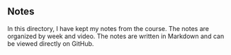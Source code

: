 ## Notes
In this directory, I have kept my notes from the course. The notes are organized by week and video. The notes are written in Markdown and can be viewed directly on GitHub.
